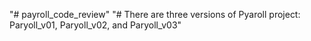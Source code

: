 "# payroll_code_review" 
"# There are three versions of Pyaroll project: Paryoll_v01, Paryoll_v02, and Paryoll_v03"
